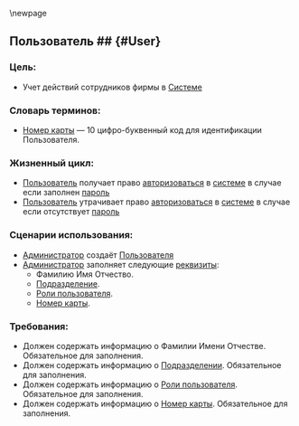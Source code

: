 
\newpage

## Пользователь ## {#User}

### Цель:
*	Учет действий сотрудников фирмы в [Системе](#System) 

### Словарь терминов:
*	[Номер карты](#CardNo) — 10 цифро-буквенный код для идентификации Пользователя. 

### Жизненный цикл:
*	[Пользователь](#User) получает право [авторизоваться](#Authentication) в [системе](#System) в случае если заполнен [пароль](#User.Password)
*	[Пользователь](#User) утрачивает право [авторизоваться](#Authentication) в [системе](#System) в случае если отсутствует [пароль](#User.Password)

### Сценарии использования:
*	[Администратор](#UserRole.Admin) создаёт [Пользователя](#User)
*	[Администратор](#UserRole.Admin) заполняет следующие [реквизиты](#Object.Property):
	*	Фамилию Имя Отчество.
	*	[Подразделение](#Department).
	*	[Роли пользователя](#UserRole).
	*	[Номер карты](#CardNo).

### Требования:
*	Должен содержать информацию о Фамилии Имени Отчестве. Обязательное для заполнения.
*	Должен содержать информацию о [Подразделении](#Department). Обязательное для заполнения.
*	Должен содержать информацию о [Роли пользователя](#UserRole). Обязательное для заполнения.
*	Должен содержать информацию о [Номер карты](#CardNo). Обязательное для заполнения.